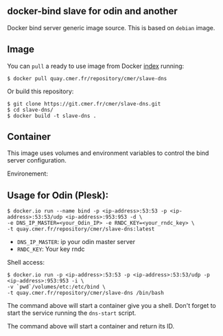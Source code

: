 docker-bind slave for odin and another
------------

Docker bind server generic image source. This is based on `debian` image.

Image
-----

You can `pull` a ready to use image from Docker
[index](https://quay.cmer.fr/repository/cmer/slave-dns) running:

```
$ docker pull quay.cmer.fr/repository/cmer/slave-dns
```

Or build this repository:

```
$ git clone https://git.cmer.fr/cmer/slave-dns.git
$ cd slave-dns/
$ docker build -t slave-dns .
```

Container
---------

This image uses volumes and environment variables to control the bind server
configuration.

Environement:

Usage for Odin (Plesk):
---------
```
$ docker.io run --name bind -p <ip-address>:53:53 -p <ip-address>:53:53/udp <ip-address>:953:953 -d \
-e DNS_IP_MASTER=<your_Odin_IP> -e RNDC_KEY=<your_rndc_key> \
-t quay.cmer.fr/repository/cmer/slave-dns:latest
```
* `DNS_IP_MASTER`: ip your odin master server
* `RNDC_KEY`: Your key rndc


Shell access:

```
$ docker.io run -p <ip-address>:53:53 -p <ip-address>:53:53/udp -p <ip-address>:953:953 -i \
-v `pwd`/volumes/etc:/etc/bind \
-t quay.cmer.fr/repository/cmer/slave-dns /bin/bash
```

The command above will start a container give you a shell. Don't
forget to start the service running the `dns-start` script.

The command above will start a container and return its ID.
